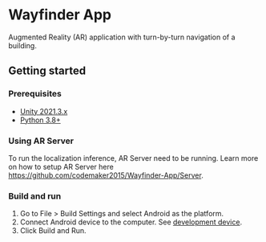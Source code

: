 ﻿# Wayfinder App

Augmented Reality (AR) application with turn-by-turn navigation of a building.

## Getting started

### Prerequisites

- [Unity 2021.3.x](https://unity3d.com/get-unity/download/archive)
- [Python 3.8+](https://www.python.org/downloads/release/python-380/)

### Using AR Server

To run the localization inference, AR Server need to be running. Learn more on how to setup AR Server here https://github.com/codemaker2015/Wayfinder-App/Server.

### Build and run

1. Go to File > Build Settings and select Android as the platform.
2. Connect Android device to the computer. See [development device](#development-device).
3. Click Build and Run.